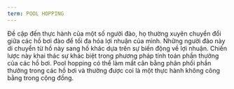 ```yaml
---
term: POOL HOPPING
---
```


Đề cập đến thực hành của một số người đào, họ thường xuyên chuyển đổi giữa các hồ bơi đào để tối đa hóa lợi nhuận của mình. Những người đào này di chuyển từ hồ này sang hồ khác dựa trên sự biến động về lợi nhuận. Chiến lược này khai thác sự khác biệt trong phương pháp tính toán phần thưởng của các hồ bơi. Pool hopping có thể làm mất cân bằng phân phối phần thưởng trong các hồ bơi và thường được coi là một thực hành không công bằng trong cộng đồng.